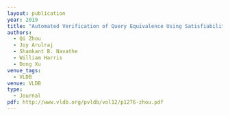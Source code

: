 ```yaml
---
layout: publication
year: 2019
title: "Automated Verification of Query Equivalence Using Satisfiability Modulo Theories"
authors:
  - Qi Zhou
  - Joy Arulraj
  - Shamkant B. Navathe
  - William Harris
  - Dong Xu
venue_tags:
  - VLDB
venue: VLDB
type:
  - Journal
pdf: http://www.vldb.org/pvldb/vol12/p1276-zhou.pdf
---
```

